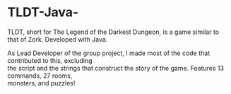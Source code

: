 # TLDT-Java-
TLDT, short for The Legend of the Darkest Dungeon, is a game similar to that of Zork. Developed with Java.

As Lead Developer of the group project, I made most of the code that contributed to this, excluding  
the script and the strings that construct the story of the game. Features 13 commands, 27 rooms,  
monsters, and puzzles!
